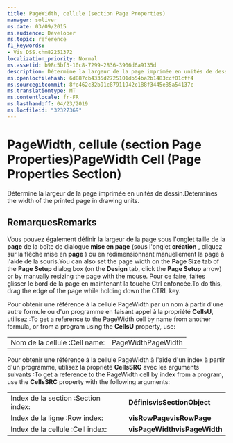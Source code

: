```yaml
---
title: PageWidth, cellule (section Page Properties)
manager: soliver
ms.date: 03/09/2015
ms.audience: Developer
ms.topic: reference
f1_keywords:
- Vis_DSS.chm82251372
localization_priority: Normal
ms.assetid: b98c5bf3-10c8-7299-2836-3906d6a9135d
description: Détermine la largeur de la page imprimée en unités de dessin.
ms.openlocfilehash: 6d887cb4335d2725101db54ba2b1483ccf01cff4
ms.sourcegitcommit: 8fe462c32b91c87911942c188f3445e85a54137c
ms.translationtype: MT
ms.contentlocale: fr-FR
ms.lasthandoff: 04/23/2019
ms.locfileid: "32327369"
---
```

# <a name="pagewidth-cell-page-properties-section"></a><span data-ttu-id="96e75-103">PageWidth, cellule (section Page Properties)</span><span class="sxs-lookup"><span data-stu-id="96e75-103">PageWidth Cell (Page Properties Section)</span></span>

<span data-ttu-id="96e75-104">Détermine la largeur de la page imprimée en unités de dessin.</span><span class="sxs-lookup"><span data-stu-id="96e75-104">Determines the width of the printed page in drawing units.</span></span>
  
## <a name="remarks"></a><span data-ttu-id="96e75-105">Remarques</span><span class="sxs-lookup"><span data-stu-id="96e75-105">Remarks</span></span>

<span data-ttu-id="96e75-106">Vous pouvez également définir la largeur de la page sous l'onglet taille de la **page** de la boîte de dialogue **mise en page** (sous l'onglet **création** , cliquez sur la flèche mise en **page** ) ou en redimensionnant manuellement la page à l'aide de la souris.</span><span class="sxs-lookup"><span data-stu-id="96e75-106">You can also set the page width on the **Page Size** tab of the **Page Setup** dialog box (on the **Design** tab, click the **Page Setup** arrow) or by manually resizing the page with the mouse.</span></span> <span data-ttu-id="96e75-107">Pour ce faire, faites glisser le bord de la page en maintenant la touche Ctrl enfoncée.</span><span class="sxs-lookup"><span data-stu-id="96e75-107">To do this, drag the edge of the page while holding down the CTRL key.</span></span> 
  
<span data-ttu-id="96e75-108">Pour obtenir une référence à la cellule PageWidth par un nom à partir d'une autre formule ou d'un programme en faisant appel à la propriété **CellsU**, utilisez :</span><span class="sxs-lookup"><span data-stu-id="96e75-108">To get a reference to the PageWidth cell by name from another formula, or from a program using the **CellsU** property, use:</span></span> 
  
|||
|:-----|:-----|
|<span data-ttu-id="96e75-109">Nom de la cellule :</span><span class="sxs-lookup"><span data-stu-id="96e75-109">Cell name:</span></span>  <br/> |<span data-ttu-id="96e75-110">PageWidth</span><span class="sxs-lookup"><span data-stu-id="96e75-110">PageWidth</span></span>  <br/> |
   
<span data-ttu-id="96e75-111">Pour obtenir une référence à la cellule PageWidth à l'aide d'un index à partir d'un programme, utilisez la propriété **CellsSRC** avec les arguments suivants :</span><span class="sxs-lookup"><span data-stu-id="96e75-111">To get a reference to the PageWidth cell by index from a program, use the **CellsSRC** property with the following arguments:</span></span> 
  
|||
|:-----|:-----|
|<span data-ttu-id="96e75-112">Index de la section :</span><span class="sxs-lookup"><span data-stu-id="96e75-112">Section index:</span></span>  <br/> |<span data-ttu-id="96e75-113">**Définis**</span><span class="sxs-lookup"><span data-stu-id="96e75-113">**visSectionObject**</span></span> <br/> |
|<span data-ttu-id="96e75-114">Index de la ligne :</span><span class="sxs-lookup"><span data-stu-id="96e75-114">Row index:</span></span>  <br/> |<span data-ttu-id="96e75-115">**visRowPage**</span><span class="sxs-lookup"><span data-stu-id="96e75-115">**visRowPage**</span></span> <br/> |
|<span data-ttu-id="96e75-116">Index de la cellule :</span><span class="sxs-lookup"><span data-stu-id="96e75-116">Cell index:</span></span>  <br/> |<span data-ttu-id="96e75-117">**visPageWidth**</span><span class="sxs-lookup"><span data-stu-id="96e75-117">**visPageWidth**</span></span> <br/> |
   

